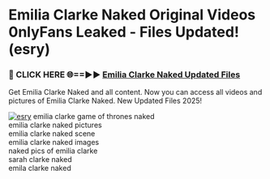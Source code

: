 # Emilia Clarke Naked Original Videos 0nlyFans Leaked - Files Updated! (esry)

<h3>🔴 CLICK HERE 🌐==►► <a href="https://tinyurl.com/yckcrads" rel="nofollow">Emilia Clarke Naked Updated Files</a></h3>

Get Emilia Clarke Naked and all content. Now you can access all videos and pictures of Emilia Clarke Naked. New Updated Files 2025!

[![esry](https://i.imgur.com/hpKpOFt.gif)](https://tinyurl.com/yckcrads)
emilia clarke game of thrones naked<br>
emilia clarke naked pictures<br>
emilia clarke naked scene<br>
emilia clarke naked images<br>
naked pics of emilia clarke<br>
sarah clarke naked<br>
emila clarke naked